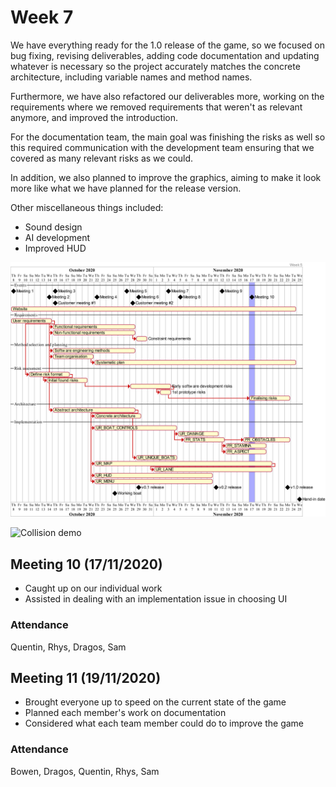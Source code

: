 # Week 7

We have everything ready for the 1.0 release of the game, so we focused on bug fixing, revising deliverables, adding code documentation and updating whatever is necessary so the project accurately matches the concrete architecture, including variable names and method names.

Furthermore, we have also refactored our deliverables more, working on the requirements where we removed requirements that weren't as relevant anymore, and improved the introduction.

For the documentation team, the main goal was finishing the risks as well so this required communication with the development team ensuring that we covered as many relevant risks as we could.

In addition, we also planned to improve the graphics, aiming to make it look more like what we have planned for the release version.

Other miscellaneous things included:

* Sound design
* AI development
* Improved HUD

![gantt chart](assets/static/week7.png "Gantt chart")

![Collision demo](ssets/static/11-09.gif "Collision demo")


## Meeting 10 (17/11/2020)

* Caught up on our individual work
* Assisted in dealing with an implementation issue in choosing UI

### Attendance

Quentin, Rhys, Dragos, Sam

## Meeting 11 (19/11/2020)

* Brought everyone up to speed on the current state of the game
* Planned each member's work on documentation
* Considered what each team member could do to improve the game

### Attendance

Bowen, Dragos, Quentin, Rhys, Sam
